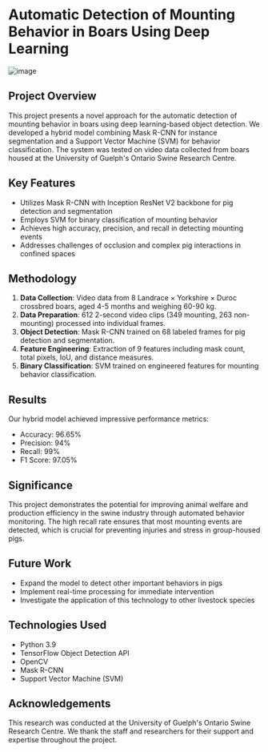 # Automatic Detection of Mounting Behavior in Boars Using Deep Learning
![image](https://github.com/HarryAricibasi/HarryAricibasi/blob/c67eab64b371213d5d14c253c5bc5be8f1682617/images/mountingexample1.png)

## Project Overview

This project presents a novel approach for the automatic detection of mounting behavior in boars using deep learning-based object detection. We developed a hybrid model combining Mask R-CNN for instance segmentation and a Support Vector Machine (SVM) for behavior classification. The system was tested on video data collected from boars housed at the University of Guelph's Ontario Swine Research Centre.

## Key Features

- Utilizes Mask R-CNN with Inception ResNet V2 backbone for pig detection and segmentation
- Employs SVM for binary classification of mounting behavior
- Achieves high accuracy, precision, and recall in detecting mounting events
- Addresses challenges of occlusion and complex pig interactions in confined spaces

## Methodology

1. **Data Collection**: Video data from 8 Landrace × Yorkshire × Duroc crossbred boars, aged 4-5 months and weighing 60-90 kg.
2. **Data Preparation**: 612 2-second video clips (349 mounting, 263 non-mounting) processed into individual frames.
3. **Object Detection**: Mask R-CNN trained on 68 labeled frames for pig detection and segmentation.
4. **Feature Engineering**: Extraction of 9 features including mask count, total pixels, IoU, and distance measures.
5. **Binary Classification**: SVM trained on engineered features for mounting behavior classification.

## Results

Our hybrid model achieved impressive performance metrics:

- Accuracy: 96.65%
- Precision: 94%
- Recall: 99%
- F1 Score: 97.05%

## Significance

This project demonstrates the potential for improving animal welfare and production efficiency in the swine industry through automated behavior monitoring. The high recall rate ensures that most mounting events are detected, which is crucial for preventing injuries and stress in group-housed pigs.

## Future Work

- Expand the model to detect other important behaviors in pigs
- Implement real-time processing for immediate intervention
- Investigate the application of this technology to other livestock species

## Technologies Used

- Python 3.9
- TensorFlow Object Detection API
- OpenCV
- Mask R-CNN
- Support Vector Machine (SVM)

## Acknowledgements

This research was conducted at the University of Guelph's Ontario Swine Research Centre. We thank the staff and researchers for their support and expertise throughout the project.

